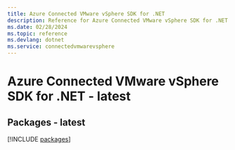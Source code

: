 ```yaml
---
title: Azure Connected VMware vSphere SDK for .NET
description: Reference for Azure Connected VMware vSphere SDK for .NET
ms.date: 02/28/2024
ms.topic: reference
ms.devlang: dotnet
ms.service: connectedvmwarevsphere
---
```

# Azure Connected VMware vSphere SDK for .NET - latest
## Packages - latest
[!INCLUDE [packages](connected-vmware-vsphere-index.md)]